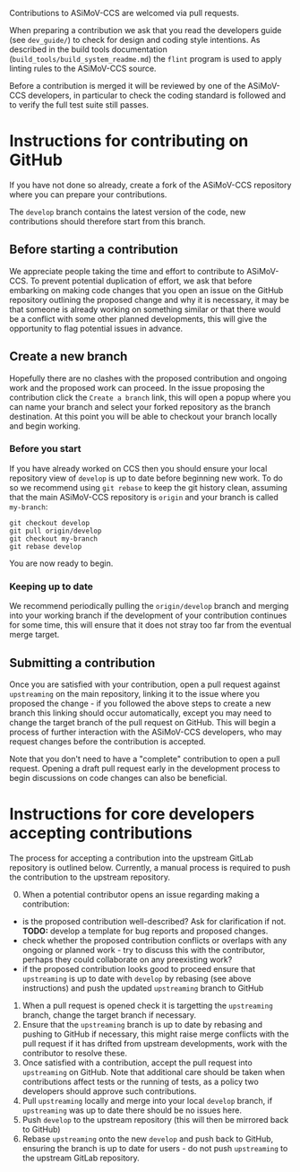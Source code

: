 Contributions to ASiMoV-CCS are welcomed via pull requests.

When preparing a contribution we ask that you read the developers guide (see `dev_guide/`) to check
for design and coding style intentions.
As described in the build tools documentation (`build_tools/build_system_readme.md`) the `flint`
program is used to apply linting rules to the ASiMoV-CCS source.

Before a contribution is merged it will be reviewed by one of the ASiMoV-CCS developers, in
particular to check the coding standard is followed and to verify the full test suite still
passes.

# Instructions for contributing on GitHub

If you have not done so already, create a fork of the ASiMoV-CCS repository where you can prepare
your contributions.

The `develop` branch contains the latest version of the code, new contributions should therefore
start from this branch.

## Before starting a contribution

We appreciate people taking the time and effort to contribute to ASiMoV-CCS.
To prevent potential duplication of effort, we ask that before embarking on making code changes that
you open an issue on the GitHub repository outlining the proposed change and why it is necessary, it
may be that someone is already working on something similar or that there would be a conflict with
some other planned developments, this will give the opportunity to flag potential issues in advance.

## Create a new branch

Hopefully there are no clashes with the proposed contribution and ongoing work and the proposed work
can proceed.
In the issue proposing the contribution click the `Create a branch` link, this will open a popup
where you can name your branch and select your forked repository as the branch destination.
At this point you will be able to checkout your branch locally and begin working.

### Before you start

If you have already worked on CCS then you should ensure your local repository view of `develop` is
up to date before beginning new work.
To do so we recommend using `git rebase` to keep the git history clean, assuming that the main
ASiMoV-CCS repository is `origin` and your branch is called `my-branch`:
```
git checkout develop
git pull origin/develop
git checkout my-branch
git rebase develop
```

You are now ready to begin.

### Keeping up to date

We recommend periodically pulling the `origin/develop` branch and merging into your working branch
if the development of your contribution continues for some time, this will ensure that it does not
stray too far from the eventual merge target.

## Submitting a contribution

Once you are satisfied with your contribution, open a pull request against `upstreaming` on the main
repository, linking it to the issue where you proposed the change - if you followed the above steps
to create a new branch this linking should occur automatically, except you may need to change the
target branch of the pull request on GitHub.
This will begin a process of further interaction with the ASiMoV-CCS developers, who may request
changes before the contribution is accepted.

Note that you don't need to have a "complete" contribution to open a pull request.
Opening a draft pull request early in the development process to begin discussions on code changes
can also be beneficial.

# Instructions for core developers accepting contributions

The process for accepting a contribution into the upstream GitLab repository is outlined below.
Currently, a manual process is required to push the contribution to the upstream repository.

0. When a potential contributor opens an issue regarding making a contribution:
- is the proposed contribution well-described? Ask for clarification if not. **TODO:** develop a
  template for bug reports and proposed changes.
- check whether the proposed contribution conflicts or overlaps with any ongoing or planned work -
  try to discuss this with the contributor, perhaps they could collaborate on any preexisting work?
- if the proposed contribution looks good to proceed ensure that `upstreaming` is up to date with
  `develop` by rebasing (see above instructions) and push the updated `upstreaming` branch to GitHub
1. When a pull request is opened check it is targetting the `upstreaming` branch, change the target
   branch if necessary.
2. Ensure that the `upstreaming` branch is up to date by rebasing and pushing to GitHub if
   necessary, this might raise merge conflicts with the pull request if it has drifted from upstream
   developments, work with the contributor to resolve these.
3. Once satisfied with a contribution, accept the pull request into `upstreaming` on GitHub. Note that
   additional care should be taken when contributions affect tests or the running of tests, as a policy
   two developers should approve such contributions.
4. Pull `upstreaming` locally and merge into your local `develop` branch, if `upstreaming` was up to 
   date there should be no issues here.
5. Push `develop` to the upstream repository (this will then be mirrored back to GitHub)
6. Rebase `upstreaming` onto the new `develop` and push back to GitHub, ensuring the branch is up to
   date for users - do not push `upstreaming` to the upstream GitLab repository.

